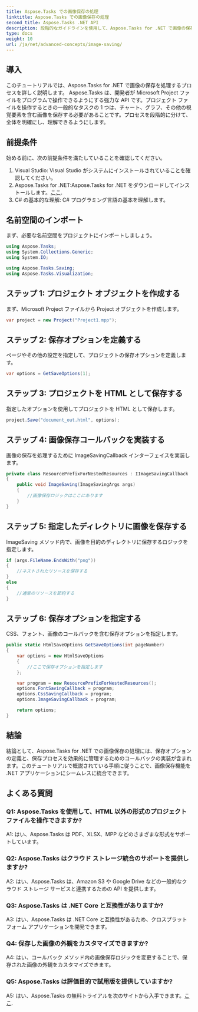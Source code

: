 ```yaml
---
title: Aspose.Tasks での画像保存の処理
linktitle: Aspose.Tasks での画像保存の処理
second_title: Aspose.Tasks .NET API
description: 段階的なガイドラインを使用して、Aspose.Tasks for .NET で画像の保存を処理する方法を学びます。画像保存機能を .NET アプリケーションにシームレスに統合します。
type: docs
weight: 10
url: /ja/net/advanced-concepts/image-saving/
---
```

## 導入

このチュートリアルでは、Aspose.Tasks for .NET で画像の保存を処理するプロセスを詳しく説明します。 Aspose.Tasks は、開発者が Microsoft Project ファイルをプログラムで操作できるようにする強力な API です。プロジェクト ファイルを操作するときの一般的なタスクの 1 つは、チャート、グラフ、その他の視覚要素を含む画像を保存する必要があることです。プロセスを段階的に分けて、全体を明確にし、理解できるようにします。

## 前提条件

始める前に、次の前提条件を満たしていることを確認してください。

1. Visual Studio: Visual Studio がシステムにインストールされていることを確認してください。
2.  Aspose.Tasks for .NET:Aspose.Tasks for .NET をダウンロードしてインストールします。[ここ](https://releases.aspose.com/tasks/net/).
3. C# の基本的な理解: C# プログラミング言語の基本を理解します。

## 名前空間のインポート

まず、必要な名前空間をプロジェクトにインポートしましょう。

```csharp
using Aspose.Tasks;
using System.Collections.Generic;
using System.IO;

using Aspose.Tasks.Saving;
using Aspose.Tasks.Visualization;
```

## ステップ 1: プロジェクト オブジェクトを作成する

まず、Microsoft Project ファイルから Project オブジェクトを作成します。

```csharp
var project = new Project("Project1.mpp");
```

## ステップ 2: 保存オプションを定義する

ページやその他の設定を指定して、プロジェクトの保存オプションを定義します。

```csharp
var options = GetSaveOptions(1);
```

## ステップ 3: プロジェクトを HTML として保存する

指定したオプションを使用してプロジェクトを HTML として保存します。

```csharp
project.Save("document_out.html", options);
```

## ステップ 4: 画像保存コールバックを実装する

画像の保存を処理するために ImageSavingCallback インターフェイスを実装します。

```csharp
private class ResourcePrefixForNestedResources : IImageSavingCallback
{
    public void ImageSaving(ImageSavingArgs args)
    {
        //画像保存ロジックはここにあります
    }
}
```

## ステップ 5: 指定したディレクトリに画像を保存する

ImageSaving メソッド内で、画像を目的のディレクトリに保存するロジックを指定します。

```csharp
if (args.FileName.EndsWith("png"))
{
    //ネストされたリソースを保存する
}
else
{
    //通常のリソースを節約する
}
```

## ステップ 6: 保存オプションを指定する

CSS、フォント、画像のコールバックを含む保存オプションを指定します。

```csharp
public static HtmlSaveOptions GetSaveOptions(int pageNumber)
{
    var options = new HtmlSaveOptions
    {
        //ここで保存オプションを指定します
    };

    var program = new ResourcePrefixForNestedResources();
    options.FontSavingCallback = program;
    options.CssSavingCallback = program;
    options.ImageSavingCallback = program;

    return options;
}
```

## 結論

結論として、Aspose.Tasks for .NET での画像保存の処理には、保存オプションの定義と、保存プロセスを効果的に管理するためのコールバックの実装が含まれます。このチュートリアルで概説されている手順に従うことで、画像保存機能を .NET アプリケーションにシームレスに統合できます。

## よくある質問

### Q1: Aspose.Tasks を使用して、HTML 以外の形式のプロジェクト ファイルを操作できますか?

A1: はい、Aspose.Tasks は PDF、XLSX、MPP などのさまざまな形式をサポートしています。

### Q2: Aspose.Tasks はクラウド ストレージ統合のサポートを提供しますか?

A2: はい、Aspose.Tasks は、Amazon S3 や Google Drive などの一般的なクラウド ストレージ サービスと連携するための API を提供します。

### Q3: Aspose.Tasks は .NET Core と互換性がありますか?

A3: はい、Aspose.Tasks は .NET Core と互換性があるため、クロスプラットフォーム アプリケーションを開発できます。

### Q4: 保存した画像の外観をカスタマイズできますか?

A4: はい、コールバック メソッド内の画像保存ロジックを変更することで、保存された画像の外観をカスタマイズできます。

### Q5: Aspose.Tasks は評価目的で試用版を提供していますか?

 A5: はい、Aspose.Tasks の無料トライアルを次のサイトから入手できます。[ここ](https://releases.aspose.com/).